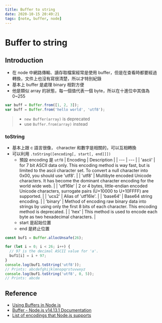```yaml
---
title: Buffer to string
date: 2020-10-15 20:49:21
tags: [note, buffer, node]
---
```


# Buffer to string
## Introduction
- 在 node 中網路傳輸、讀存取檔案經常是使用 buffer，但是在查看時都要經過轉換，文件上也沒有寫很清楚，所以才特別紀錄
- 基本上 buffer 是處理 binary 相對方便
- 他是類似 array 的狀態，每一個值代表一個 byte，所以在十進位中其值為 0~255
```javascript
var buff = Buffer.from([1, 2, 3]);
var buff = Buffer.from('hello world', 'utf8');
```
> - `new Buffer(array)` is deprecated
> - use `Buffer.from(array)` instead
<!--more-->
### toString
- 基本上跟 c 語言很像， character 和數字是相關的，可以互相轉換
- 可以利用 `.toString([encoding[, start[, end]]])` 
    - 預設 encoding 是 `utf8`
        | Encoding | Description |
        | --- | --- |
        | 'ascii' | for 7 bit ASCII data only. This encoding method is way fast, but is limited to the ascii character set. To convert a null character into 0x00, you should use 'utf8'. |
        | 'utf8' | Multibyte encoded Unicode characters. It has become the dominant character encoding for the world wide web. |
        | 'utf16le' | 2 or 4 bytes, little-endian encoded Unicode characters, surrogate pairs (U+10000 to U+10FFFF) are supported. |
        | 'ucs2' | Alias of 'utf16le'. |
        | 'base64' | Base64 string encoding. |
        | 'binary' | Method of encoding raw binary data into strings by using only the first 8 bits of each character. This encoding method is deprecated. |
        | 'hex' | This method is used to encode each byte as two hexadecimal characters. |
    - start 是起始位置
    - end 是終止位置
```javascript
const buf1 = Buffer.allocUnsafe(26);

for (let i = 0; i < 26; i++) {
  // 97 is the decimal ASCII value for 'a'.
  buf1[i] = i + 97;
}
console.log(buf1.toString('utf8'));
// Prints: abcdefghijklmnopqrstuvwxyz
console.log(buf1.toString('utf8', 0, 5));
// Prints: abcde
```
## Reference
- [Using Buffers in Node.js](https://www.w3resource.com/node.js/nodejs-buffer.php)
- [Buffer - Node.js v14.13.1 Documentation](https://nodejs.org/api/buffer.html)
- [List of encodings that Node.js supports](https://stackoverflow.com/questions/14551608/list-of-encodings-that-node-js-supports)